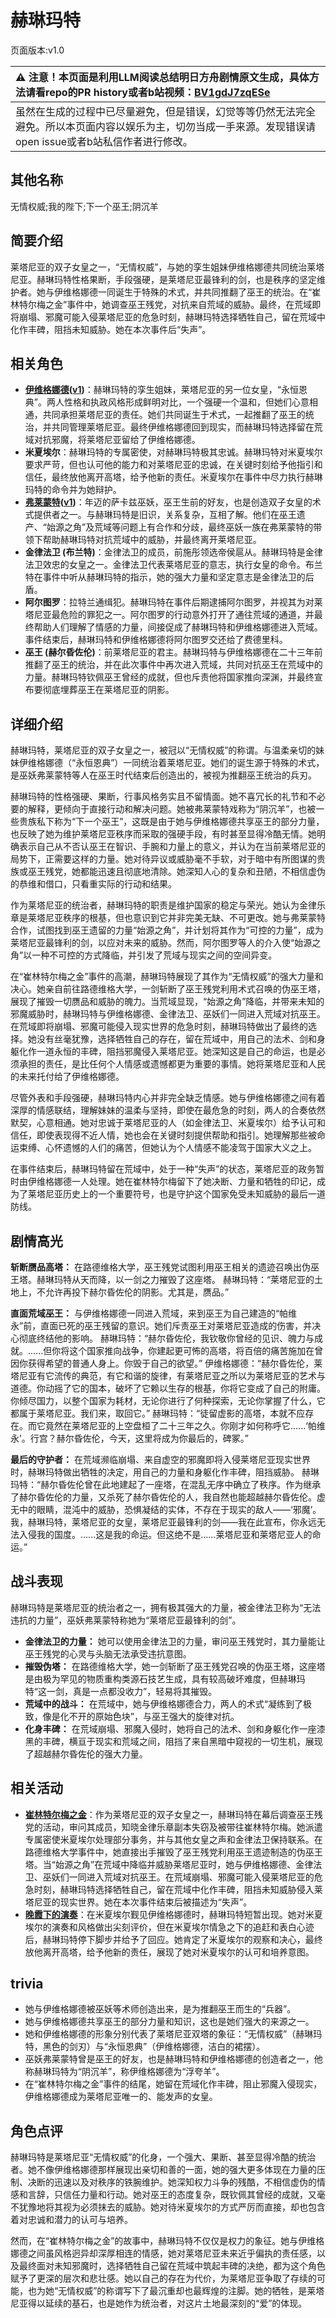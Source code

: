 # 赫琳玛特
页面版本:v1.0
 

| :warning: 注意！本页面是利用LLM阅读总结明日方舟剧情原文生成，具体方法请看repo的PR history或者b站视频：[BV1gdJ7zqESe](https://www.bilibili.com/video/BV1gdJ7zqESe/)         |
|:----------------------------|
| 虽然在生成的过程中已尽量避免，但是错误，幻觉等等仍然无法完全避免。所以本页面内容以娱乐为主，切勿当成一手来源。发现错误请open issue或者b站私信作者进行修改。|



## 其他名称
无情权威;我的陛下;下一个巫王;阴沉羊
## 简要介绍
莱塔尼亚的双子女皇之一，“无情权威”，与她的孪生姐妹伊维格娜德共同统治莱塔尼亚。赫琳玛特性格果断，手段强硬，是莱塔尼亚最锋利的剑，也是秩序的坚定维护者。她与伊维格娜德一同诞生于特殊的术式，并共同推翻了巫王的统治。在“崔林特尔梅之金”事件中，她调查巫王残党，对抗来自荒域的威胁。最终，在荒域即将崩塌、邪魔可能入侵莱塔尼亚的危急时刻，赫琳玛特选择牺牲自己，留在荒域中化作丰碑，阻挡未知威胁。她在本次事件后“失声”。
## 相关角色
-   **[伊维格娜德](../char_v3/extended_char_yi_wei_ge_na_de.md)([v1](extended_char_yi_wei_ge_na_de.md))**：赫琳玛特的孪生姐妹，莱塔尼亚的另一位女皇，“永恒恩典”。两人性格和执政风格形成鲜明对比，一个强硬一个温和，但她们心意相通，共同承担莱塔尼亚的责任。她们共同诞生于术式，一起推翻了巫王的统治，并共同管理莱塔尼亚。最终伊维格娜德回到现实，而赫琳玛特选择留在荒域对抗邪魔，将莱塔尼亚留给了伊维格娜德。
-   **米夏埃尔**：赫琳玛特的专属密使，对赫琳玛特极其忠诚。赫琳玛特对米夏埃尔要求严苛，但也认可他的能力和对莱塔尼亚的忠诚，在关键时刻给予他指引和信任，最终放他离开高塔，给予他新的责任。米夏埃尔在事件中尽力执行赫琳玛特的命令并为她辩护。
-   **[弗莱蒙特](../char_v3/extended_char_fu_lai_meng_te.md)([v1](extended_char_fu_lai_meng_te.md))**：年迈的萨卡兹巫妖，巫王生前的好友，也是创造双子女皇的术式提供者之一。与赫琳玛特是旧识，关系复杂，互相了解。他们在巫王遗产、“始源之角”及荒域等问题上有合作和分歧，最终巫妖一族在弗莱蒙特的带领下帮助赫琳玛特对抗荒域中的威胁，并最终离开莱塔尼亚。
-   **金律法卫 (布兰特)**：金律法卫的成员，前施彤领选帝侯扈从。赫琳玛特是金律法卫效忠的女皇之一。金律法卫代表莱塔尼亚的意志，执行女皇的命令。布兰特在事件中听从赫琳玛特的指示，她的强大力量和坚定意志是金律法卫的后盾。
-   **阿尔图罗**：拉特兰通缉犯。赫琳玛特在事件后期逮捕阿尔图罗，并视其为对莱塔尼亚最危险的罪犯之一。阿尔图罗的行动意外打开了通往荒域的通道，并最终帮助人们理解了情感的力量，间接促成了赫琳玛特和伊维格娜德进入荒域。事件结束后，赫琳玛特和伊维格娜德将阿尔图罗交还给了费德里科。
-   **巫王 (赫尔昏佐伦)**：前莱塔尼亚的君主。赫琳玛特与伊维格娜德在二十三年前推翻了巫王的统治，并在此次事件中再次进入荒域，共同对抗巫王在荒域中的力量。赫琳玛特钦佩巫王曾经的成就，但也斥责他将国家推向深渊，并最终宣布要彻底埋葬巫王在莱塔尼亚的阴影。
## 详细介绍
赫琳玛特，莱塔尼亚的双子女皇之一，被冠以“无情权威”的称谓。与温柔亲切的妹妹伊维格娜德（“永恒恩典”）一同统治着莱塔尼亚。她们的诞生源于特殊的术式，是巫妖弗莱蒙特等人在巫王时代结束后创造出的，被视为推翻巫王统治的兵刃。

赫琳玛特的性格强硬、果断，行事风格务实且不留情面。她不喜冗长的礼节和不必要的解释，更倾向于直接行动和解决问题。她被弗莱蒙特戏称为“阴沉羊”，也被一些贵族私下称为“下一个巫王”，这既是由于她与伊维格娜德共享巫王的部分力量，也反映了她为维护莱塔尼亚秩序而采取的强硬手段，有时甚至显得冷酷无情。她明确表示自己从不否认巫王在智识、手腕和力量上的意义，并认为在当前莱塔尼亚的局势下，正需要这样的力量。她对待异议或威胁毫不手软，对于暗中有所图谋的贵族或巫王残党，她都能迅速且彻底地清除。她深知人心的复杂和丑陋，不相信虚伪的恭维和借口，只看重实际的行动和结果。

作为莱塔尼亚的统治者，赫琳玛特的职责是维护国家的稳定与荣光。她认为金律乐章是莱塔尼亚秩序的根基，但也意识到它并非完美无缺、不可更改。她与弗莱蒙特合作，试图找到巫王遗留的力量“始源之角”，并计划将其作为“可控的力量”，成为莱塔尼亚最锋利的剑，以应对未来的威胁。然而，阿尔图罗等人的介入使“始源之角”以一种不可控的方式降临，并引发了荒域与现实之间的空间异变。

在“崔林特尔梅之金”事件的高潮，赫琳玛特展现了其作为“无情权威”的强大力量和决心。她亲自前往路德维格大学，一剑斩断了巫王残党利用术式召唤的伪巫王塔，展现了摧毁一切赝品和威胁的魄力。当荒域显现，“始源之角”降临，并带来未知的邪魔威胁时，赫琳玛特与伊维格娜德、金律法卫、巫妖们一同进入荒域对抗巫王。在荒域即将崩塌、邪魔可能侵入现实世界的危急时刻，赫琳玛特做出了最终的选择。她没有丝毫犹豫，选择牺牲自己的存在，留在荒域中，用自己的法术、剑和身躯化作一道永恒的丰碑，阻挡邪魔侵入莱塔尼亚。她深知这是自己的命运，也是必须承担的责任，是比任何个人情感或遗憾都更为重要的事情。她将莱塔尼亚和人民的未来托付给了伊维格娜德。

尽管外表和手段强硬，赫琳玛特内心并非完全缺乏情感。她与伊维格娜德之间有着深厚的情感联结，理解妹妹的温柔与坚持，即使在最危急的时刻，两人的合奏依然默契，心意相通。她对忠诚于莱塔尼亚的人（如金律法卫、米夏埃尔）给予认可和信任，即使表现得不近人情，她也会在关键时刻提供帮助和指引。她理解那些被命运束缚、心怀遗憾的人们的痛苦，但她认为个人情感不能凌驾于国家大义之上。

在事件结束后，赫琳玛特留在荒域中，处于一种“失声”的状态，莱塔尼亚的政务暂时由伊维格娜德一人处理。她在崔林特尔梅留下了她决断、力量和牺牲的印记，成为了莱塔尼亚历史上的一个重要符号，也是守护这个国家免受未知威胁的最后一道防线。
## 剧情高光
**斩断赝品高塔：** 在路德维格大学，巫王残党试图利用巫王相关的遗迹召唤出伪巫王塔。赫琳玛特从天而降，以一剑之力摧毁了这座塔。
赫琳玛特：“莱塔尼亚的土地上，不允许再投下赫尔昏佐伦的阴影。尤其是，赝品。”

**直面荒域巫王：** 与伊维格娜德一同进入荒域，来到巫王为自己建造的“帕维永”前，直面已死的巫王残留的意识。她们斥责巫王对莱塔尼亚造成的伤害，并决心彻底终结他的影响。
赫琳玛特：“赫尔昏佐伦，我钦敬你曾经的见识、魄力与成就。......但你将这个国家推向战争，你建起更可怖的高塔，将百倍的痛苦施加在曾因你获得希望的普通人身上。你毁于自己的欲望。”
伊维格娜德：“赫尔昏佐伦，莱塔尼亚有它流传的典范，有它和谐的旋律，有莱塔尼亚之所以为莱塔尼亚的艺术与道德。你动摇了它的国本，破坏了它赖以生存的根基，你将它变成了自己的附庸。你倾尽国力，以整个国家为耗材，无论你进行了何种探索，无论你掌握了什么，它都属于莱塔尼亚。我们来，取回它。”
赫琳玛特：“徒留虚影的高塔，本就不应存在。而它竟然在莱塔尼亚的上空盘桓了二十三年之久。你刚才如何称呼它......‘帕维永’。行宫？赫尔昏佐伦，今天，这里将成为你最后的，碑冢。”

**最后的守护者：** 在荒域濒临崩塌、来自虚空的邪魔即将入侵莱塔尼亚现实世界时，赫琳玛特做出牺牲的决定，用自己的力量和身躯化作丰碑，阻挡威胁。
赫琳玛特：“赫尔昏佐伦曾在此地建起了一座塔，在混乱无序中确立了秩序。作为继承了赫尔昏佐伦的力量，又杀死了赫尔昏佐伦的人，我自然也能超越赫尔昏佐伦。虚无中的眼睛，混沌中的威胁，恐惧凝结的实体，不存在于现实的敌人——‘邪魔’。我，赫琳玛特，莱塔尼亚的女皇，莱塔尼亚最锋利的剑——我在此宣布，你永远无法入侵我的国度。......这是我的命运。但这绝不是......莱塔尼亚和莱塔尼亚人的命运。”
## 战斗表现
赫琳玛特是莱塔尼亚的统治者之一，拥有极其强大的力量，被金律法卫称为“无法违抗的力量”，巫妖弗莱蒙特称她为“莱塔尼亚最锋利的剑”。

*   **金律法卫的力量：** 她可以使用金律法卫的力量，审问巫王残党时，其力量能让巫王残党的心灵与头脑无法承受违抗意图。
*   **摧毁伪塔：** 在路德维格大学，她一剑斩断了巫王残党召唤的伪巫王塔，这座塔是由极为罕见的物质重构类源石技艺生成，具有较高破坏难度，但赫琳玛特“这一剑，真是一点都没收力”，轻易将其摧毁。
*   **荒域中的战斗：** 在荒域中，她与伊维格娜德合力，两人的术式“凝练到了极致，像是化不开的原始色块”，与巫王强大的旋律对抗。
*   **化身丰碑：** 在荒域崩塌、邪魔入侵时，她将自己的法术、剑和身躯化作一座漆黑的丰碑，横亘于现实和荒域之间，阻挡了来自黑暗中窥视的一切生机，展现了超越赫尔昏佐伦的强大力量。
## 相关活动
-   **[崔林特尔梅之金](../stories/act29side.md)**：作为莱塔尼亚的双子女皇之一，赫琳玛特在幕后调查巫王残党的活动，审问其成员，知晓金律乐章副本失窃及被带往崔林特尔梅。她派遣专属密使米夏埃尔处理部分事务，并与其他女皇之声和金律法卫保持联系。在路德维格大学事件中，她直接出手摧毁了巫王残党利用巫王遗迹制造的伪巫王塔。当“始源之角”在荒域中降临并威胁莱塔尼亚时，她与伊维格娜德、金律法卫、巫妖们一同进入荒域对抗巫王。在荒域崩塌、邪魔可能入侵莱塔尼亚的危急时刻，赫琳玛特选择牺牲自己，留在荒域中化作丰碑，阻挡未知威胁侵入莱塔尼亚的现实世界。她在本次事件结束后被描述为“失声”。
-   **[晚霞下的演奏](../stories/story_baslin_set_1.md)**：在米夏埃尔觐见伊维格娜德时，赫琳玛特短暂出现。她对米夏埃尔的演奏和风格做出尖刻评价，但在米夏埃尔情急之下的追赶和表白心迹后，赫琳玛特停下脚步并给予了回应。她肯定了米夏埃尔的观察和决心，最终放他离开高塔，给予他新的责任，展现了她对米夏埃尔的认可和培养意图。
## trivia
*   她与伊维格娜德被巫妖等术师创造出来，是为推翻巫王而生的“兵器”。
*   她与伊维格娜德共享巫王的部分力量和知识，这也是她们强大的来源之一。
*   她和伊维格娜德的形象分别代表了莱塔尼亚双塔的象征：“无情权威”（赫琳玛特，黑色的剑刃）与“永恒恩典”（伊维格娜德，洁白的裙摆）。
*   巫妖弗莱蒙特曾是巫王的好友，也是赫琳玛特和伊维格娜德的创造者之一，他称赫琳玛特为“阴沉羊”，称伊维格娜德为“浮夸羊”。
*   在“崔林特尔梅之金”事件的结尾，她留在荒域化作丰碑，阻止邪魔入侵现实，伊维格娜德成为莱塔尼亚唯一的、能发声的女皇。
## 角色点评
赫琳玛特是莱塔尼亚“无情权威”的化身，一个强大、果断、甚至显得冷酷的统治者。她不像伊维格娜德那样展现出亲切和善的一面，她的强大更多体现在力量的压制、决断的迅速以及对秩序的铁腕维护。她深知权力斗争的残酷，不相信虚伪的情感和言辞，只信任力量和行动。她对巫王的态度复杂，既钦佩其曾经的成就，又毫不犹豫地将其视为必须抹去的威胁。她对待米夏埃尔的方式严厉而直接，却也包含着对忠诚和潜力的认可与培养。

然而，在“崔林特尔梅之金”的故事中，赫琳玛特不仅仅是权力的象征。她与伊维格娜德之间虽风格迥异却深厚相连的情感，她对莱塔尼亚未来近乎偏执的责任感，以及最终面对未知邪魔时，选择牺牲自己留在荒域中筑起丰碑的决绝，都为这个角色赋予了更深的层次和悲壮感。她以自己的存在为代价，为莱塔尼亚争取了存续的可能，也为她“无情权威”的称谓写下了最沉重却也最辉煌的注脚。她的牺牲，是莱塔尼亚得以延续的基石，也是她作为统治者，对这片土地最深刻的“爱”的体现。